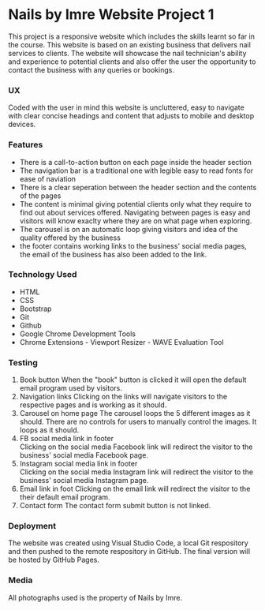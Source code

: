 # Nails by Imre Website Project 1
This project is a responsive website which includes the skills learnt so far in the course. This website is based on an existing business that delivers nail services to clients. The website will showcase the nail technician's ability and experience to potential clients and also offer the user the opportunity to contact the business with any queries or bookings.

### UX
Coded with the user in mind this website is uncluttered, easy to navigate with clear concise headings and content that adjusts to mobile and desktop devices.

### Features

- There is a call-to-action button on each page inside the header section
- The navigation bar is a traditional one with legible easy to read fonts for ease of naviation
- There is a clear seperation between the header section and the contents of the pages
- The content is minimal giving potential clients only what they require to find out about services offered. Navigating between pages is easy and visitors will know       exaclty where they are on what page when exploring.
- The carousel is on an automatic loop giving visitors and idea of the quality offered by the business
- the footer contains working links to the business' social media pages, the email of the business has also been added to the link. 

### Technology Used

- HTML
- CSS
- Bootstrap
- Git
- Github
- Google Chrome Development Tools
- Chrome Extensions - Viewport Resizer
                    - WAVE Evaluation Tool

### Testing

1.  Book button
    When the "book" button is clicked it will open the default email program used by visitors.
2.  Navigation links
    Clicking on the links will navigate visitors to the respective pages and is working as it should.
3.  Carousel on home page
    The carousel loops the 5 different images as it should. There are no controls for users to manually control the images.  It loops as it should.
4.  FB social media link in footer  
    Clicking on the social media Facebook link will redirect the visitor to the business' social media Facebook page.
5.  Instagram social media link in footer  
    Clicking on the social media Instagram link will redirect the visitor to the business' social media Instagram page.
6.  Email link in foot
    Clicking on the email link will redirect the visitor to the their default email program.
7.  Contact form
    The contact form submit button is not linked.

### Deployment

The website was created using Visual Studio Code, a local Git respository and then pushed to the remote respository in GitHub.  The final version will be hosted by GitHub Pages.

### Media

All photographs used is the property of Nails by Imre.

  
